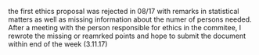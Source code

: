the first ethics proposal was rejected in 08/17 with remarks in statistical matters as well as missing information about the numer of persons needed.
After a meeting with the person responsible for ethics in the commitee, I rewrote the missing or reamrked points and hope to submit the document within end of the week (3.11.17)
